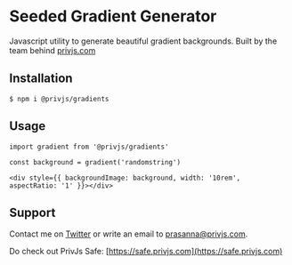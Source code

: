 # Seeded Gradient Generator

Javascript utility to generate beautiful gradient backgrounds. Built by the team behind [privjs.com](https://privjs.com)

## Installation

```
$ npm i @privjs/gradients
```

## Usage

```
import gradient from '@privjs/gradients'

const background = gradient('randomstring')

<div style={{ backgroundImage: background, width: '10rem', aspectRatio: '1' }}></div>
```

## Support

Contact me on [Twitter](https://twitter.com/prasannamestha) or write an email to [prasanna@privjs.com](mailto:prasanna@privjs.com).

Do check out PrivJs Safe: [https://safe.privjs.com](https://safe.privjs.com)
